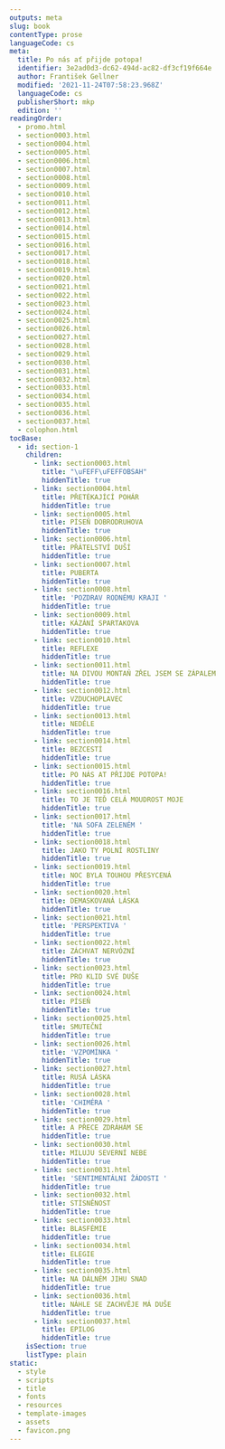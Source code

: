 ```yaml
---
outputs: meta
slug: book
contentType: prose
languageCode: cs
meta:
  title: Po nás ať přijde potopa!
  identifier: 3e2ad0d3-dc62-494d-ac82-df3cf19f664e
  author: František Gellner
  modified: '2021-11-24T07:58:23.968Z'
  languageCode: cs
  publisherShort: mkp
  edition: ''
readingOrder:
  - promo.html
  - section0003.html
  - section0004.html
  - section0005.html
  - section0006.html
  - section0007.html
  - section0008.html
  - section0009.html
  - section0010.html
  - section0011.html
  - section0012.html
  - section0013.html
  - section0014.html
  - section0015.html
  - section0016.html
  - section0017.html
  - section0018.html
  - section0019.html
  - section0020.html
  - section0021.html
  - section0022.html
  - section0023.html
  - section0024.html
  - section0025.html
  - section0026.html
  - section0027.html
  - section0028.html
  - section0029.html
  - section0030.html
  - section0031.html
  - section0032.html
  - section0033.html
  - section0034.html
  - section0035.html
  - section0036.html
  - section0037.html
  - colophon.html
tocBase:
  - id: section-1
    children:
      - link: section0003.html
        title: "\uFEFF\uFEFFOBSAH"
        hiddenTitle: true
      - link: section0004.html
        title: PŘETÉKAJÍCÍ POHÁR
        hiddenTitle: true
      - link: section0005.html
        title: PÍSEŇ DOBRODRUHOVA
        hiddenTitle: true
      - link: section0006.html
        title: PŘÁTELSTVÍ DUŠÍ
        hiddenTitle: true
      - link: section0007.html
        title: PUBERTA
        hiddenTitle: true
      - link: section0008.html
        title: 'POZDRAV RODNÉMU KRAJI '
        hiddenTitle: true
      - link: section0009.html
        title: KÁZÁNÍ SPARTAKOVA
        hiddenTitle: true
      - link: section0010.html
        title: REFLEXE
        hiddenTitle: true
      - link: section0011.html
        title: NA DIVOU MONTAŇ ZŘEL JSEM SE ZÁPALEM
        hiddenTitle: true
      - link: section0012.html
        title: VZDUCHOPLAVEC
        hiddenTitle: true
      - link: section0013.html
        title: NEDĚLE
        hiddenTitle: true
      - link: section0014.html
        title: BEZCESTÍ
        hiddenTitle: true
      - link: section0015.html
        title: PO NÁS AT PŘIJDE POTOPA!
        hiddenTitle: true
      - link: section0016.html
        title: TO JE TEĎ CELÁ MOUDROST MOJE
        hiddenTitle: true
      - link: section0017.html
        title: 'NA SOFA ZELENÉM '
        hiddenTitle: true
      - link: section0018.html
        title: JAKO TY POLNÍ ROSTLINY
        hiddenTitle: true
      - link: section0019.html
        title: NOC BYLA TOUHOU PŘESYCENÁ
        hiddenTitle: true
      - link: section0020.html
        title: DEMASKOVANÁ LÁSKA
        hiddenTitle: true
      - link: section0021.html
        title: 'PERSPEKTIVA '
        hiddenTitle: true
      - link: section0022.html
        title: ZÁCHVAT NERVÓZNÍ
        hiddenTitle: true
      - link: section0023.html
        title: PRO KLID SVÉ DUŠE
        hiddenTitle: true
      - link: section0024.html
        title: PÍSEŇ
        hiddenTitle: true
      - link: section0025.html
        title: SMUTEČNÍ
        hiddenTitle: true
      - link: section0026.html
        title: 'VZPOMÍNKA '
        hiddenTitle: true
      - link: section0027.html
        title: RUSÁ LÁSKA
        hiddenTitle: true
      - link: section0028.html
        title: 'CHIMÉRA '
        hiddenTitle: true
      - link: section0029.html
        title: A PŘECE ZDRÁHÁM SE
        hiddenTitle: true
      - link: section0030.html
        title: MILUJU SEVERNÍ NEBE
        hiddenTitle: true
      - link: section0031.html
        title: 'SENTIMENTÁLNI ŽÁDOSTI '
        hiddenTitle: true
      - link: section0032.html
        title: STÍSNĚNOST
        hiddenTitle: true
      - link: section0033.html
        title: BLASFÉMIE
        hiddenTitle: true
      - link: section0034.html
        title: ELEGIE
        hiddenTitle: true
      - link: section0035.html
        title: NA DÁLNÉM JIHU SNAD
        hiddenTitle: true
      - link: section0036.html
        title: NÁHLE SE ZACHVĚJE MÁ DUŠE
        hiddenTitle: true
      - link: section0037.html
        title: EPILOG
        hiddenTitle: true
    isSection: true
    listType: plain
static:
  - style
  - scripts
  - title
  - fonts
  - resources
  - template-images
  - assets
  - favicon.png
---
```


